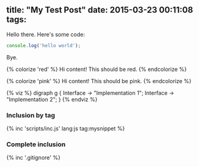 title: "My Test Post"
date: 2015-03-23 00:11:08
tags:
---

Hello there. Here's some code:
```javascript
console.log('hello world');
```
Bye.

{% colorize 'red' %}
Hi content! This should be red.
{% endcolorize %}

{% colorize 'pink' %}
Hi content! This should be pink.
{% endcolorize %}

{% viz %}
digraph g {
  Interface -> "Implementation 1";
  Interface -> "Implementation 2";
}
{% endviz %}

### Inclusion by tag

{% inc 'scripts/inc.js' lang:js tag:mysnippet %}

### Complete inclusion

{% inc '.gitignore' %}
